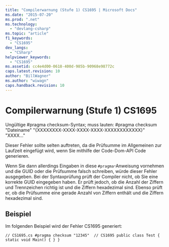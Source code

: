 ```yaml
---
title: "Compilerwarnung (Stufe 1) CS1695 | Microsoft Docs"
ms.date: "2015-07-20"
ms.prod: ".net"
ms.technology: 
  - "devlang-csharp"
ms.topic: "article"
f1_keywords: 
  - "CS1695"
dev_langs: 
  - "CSharp"
helpviewer_keywords: 
  - "CS1695"
ms.assetid: cc4e4d00-0618-400d-985b-90968e98772c
caps.latest.revision: 10
author: "BillWagner"
ms.author: "wiwagn"
caps.handback.revision: 10
---
```

# Compilerwarnung (Stufe 1) CS1695
Ungültige \#pragma checksum\-Syntax; muss lauten: \#pragma checksum "Dateiname" "{XXXXXXXX\-XXXX\-XXXX\-XXXX\-XXXXXXXXXXXX}" "XXXX..."  
  
 Dieser Fehler sollte selten auftreten, da die Prüfsumme im Allgemeinen zur Laufzeit eingefügt wird, wenn Sie mithilfe der Code\-Dom\-API Code generieren.  
  
 Wenn Sie dann allerdings Eingaben in diese `#pragma`\-Anweisung vornehmen und die GUID oder die Prüfsumme falsch schreiben, würde dieser Fehler ausgegeben. Bei der Syntaxprüfung prüft der Compiler nicht, ob Sie eine korrekte GUID eingegeben haben. Er prüft jedoch, ob die Anzahl der Ziffern und Trennzeichen richtig ist und die Ziffern hexadezimal sind. Ebenso prüft er, ob die Prüfsumme eine gerade Anzahl von Ziffern enthält und die Ziffern hexadezimal sind.  
  
## Beispiel  
 Im folgenden Beispiel wird der Fehler CS1695 generiert:  
  
```  
// CS1695.cs #pragma checksum "12345"  // CS1695 public class Test { static void Main() { } }  
```